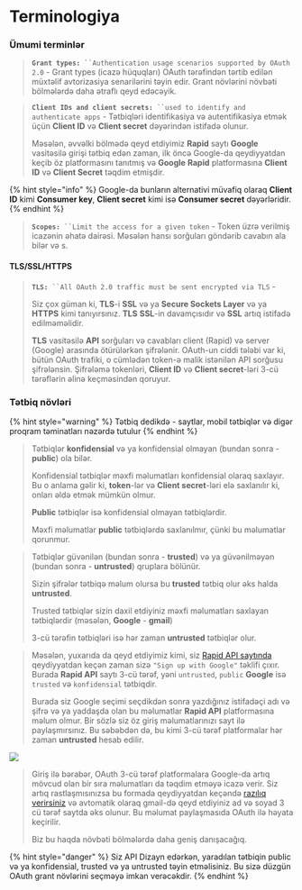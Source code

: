 # Terminologiya

### Ümumi terminlər

> **`Grant types:`**` ``Authentication usage scenarios supported by OAuth 2.0` - Grant types (icazə hüquqları) OAuth tərəfindən tərtib edilən müxtəlif avtorizasiya senarilərini təyin edir. Grant növlərini növbəti bölmələrdə daha ətraflı qeyd edəcəyik.&#x20;

> **`Client IDs and client secrets:`**` ``used to identify and authenticate apps` - Tətbiqləri identifikasiya və autentifikasiya etmək üçün **Client ID** və **Client secret** dəyərindən istifadə olunur.&#x20;
>
> Məsələn, əvvəlki bölmədə qeyd etdiyimiz **Rapid** saytı **Google** vasitəsilə girişi tətbiq edən zaman, ilk öncə Google-da qeydiyyatdan keçib öz platformasını tanıtmış və **Google** **Rapid** platformasına **Client ID** və **Client Secret** təqdim etmişdir.&#x20;

{% hint style="info" %}
Google-da bunların alternativi müvafiq olaraq **Client ID** kimi **Consumer key**, **Client secret** kimi isə **Consumer secret** dəyərləridir.
{% endhint %}

> **`Scopes:`**` ``Limit the access for a given token` - Token üzrə verilmiş icazənin əhatə dairəsi. Məsələn hansı sorğuları göndərib cavabın ala bilər və s.

#### TLS/SSL/HTTPS

> **`TLS:`**` ``All OAuth 2.0 traffic must be sent encrypted via TLS` -&#x20;
>
> Siz çox güman ki, **TLS**-i **SSL** və ya **Secure Sockets Layer** və ya **HTTPS** kimi tanıyırsınız. **TLS** **SSL**-in davamçısıdır və **SSL** artıq istifadə edilməməlidir.
>
> **TLS** vasitəsilə **API** sorğuları və cavabları client (Rapid) və server (Google) arasında ötürülərkən şifrələnir. OAuth-un ciddi tələbi var ki, bütün OAuth trafiki, o cümlədən token-ə malik istənilən API sorğusu şifrələnsin. Şifrələmə tokenləri, **Client ID** və **Client secret**-ləri 3-cü tərəflərin əlinə keçməsindən qoruyur.

### Tətbiq növləri

{% hint style="warning" %}
Tətbiq dedikdə - saytlar, mobil tətbiqlər və digər proqram təminatları nəzərdə tutulur&#x20;
{% endhint %}

> Tətbiqlər **konfidensial** və ya konfidensial olmayan (bundan sonra - **public**) ola bilər.&#x20;
>
> Konfidensial tətbiqlər məxfi məlumatları konfidensial olaraq saxlayır. Bu o anlama gəlir ki, **token**-lər və **Client secret**-ləri elə saxlanılır ki, onları əldə etmək mümkün olmur.&#x20;
>
> **Public** tətbiqlər isə konfidensial olmayan tətbiqlərdir.&#x20;
>
> Məxfi məlumatlar **public** tətbiqlərdə saxlanılmır, çünki bu məlumatlar qorunmur.&#x20;

> Tətbiqlər güvənilən (bundan sonra - **trusted**) və ya güvənilməyən (bundan sonra - **untrusted**) qruplara bölünür.
>
> Sizin şifrələr tətbiqə məlum olursa bu **trusted** tətbiq olur əks halda **untrusted**.
>
> Trusted tətbiqlər sizin daxil etdiyiniz məxfi məlumatları saxlayan tətbiqlərdir (məsələn, **Google** - **gmail**)
>
> 3-cü tərəfin tətbiqləri isə hər zaman **untrusted** tətbiqlər olur.&#x20;

> Məsələn, yuxarıda da qeyd etdiyimiz kimi, siz [Rapid API saytında ](https://rapidapi.com/)qeydiyyatdan keçən zaman sizə `"Sign up with Google"` təklifi çıxır. Burada **Rapid API** saytı 3-cü tərəf, yəni `untrusted`, `public` **Google** isə `trusted` və `konfidensial` tətbiqdir.
>
> Burada siz Google seçimi seçdikdən sonra yazdığınız istifadəçi adı və şifrə və ya yaddaşda olan bu məlumatlar **Rapid API** platformasına məlum olmur. Bir sözlə siz öz giriş məlumatlarınızı sayt ilə paylaşmırsınız. Bu səbəbdən də, bu kimi 3-cü tərəf platformalar hər zaman **untrusted** hesab edilir.

![](<../../.gitbook/assets/vk\_swiftshader\_icd.json (1).png>)

> Giriş ilə bərabər, OAuth 3-cü tərəf platformalara Google-da artıq mövcud olan bir sıra məlumatları da təqdim etməyə icazə verir. Siz artıq rastlaşmısınızsa bu formada qeydiyyatdan keçəndə [razılıq verirsiniz](broken-reference) və avtomatik olaraq gmail-də qeyd etdiyiniz ad və soyad 3 cü tərəf saytda əks olunur. Bu məlumat paylaşmasıda OAuth ilə həyata keçirilir.
>
> Biz bu haqda növbəti bölmələrdə daha geniş danışacağıq.

{% hint style="danger" %}
Siz API Dizayn edərkən, yaradılan tətbiqin public və ya konfidensial, trusted və ya untrusted təyin etməlisiniz. Bu sizə düzgün OAuth grant növlərini seçməyə imkan verəcəkdir.
{% endhint %}
